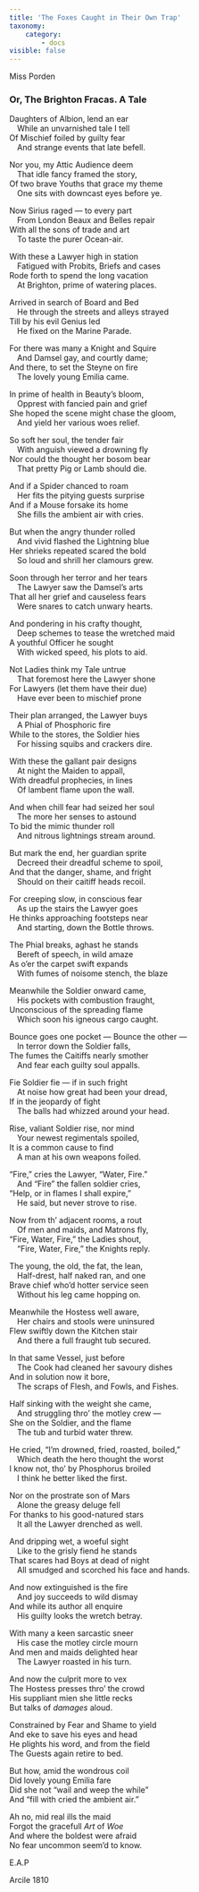 ```yaml
---
title: 'The Foxes Caught in Their Own Trap'
taxonomy:
    category:
        - docs
visible: false
---
```


<div class="author">Miss Porden</div>

### Or, The Brighton Fracas. A Tale  
  
Daughters of Albion, lend an ear  
&emsp;While an unvarnished tale I tell  
Of Mischief foiled by guilty fear  
&emsp;And strange events that late befell.  
  
Nor you, my Attic Audience deem  
&emsp;That idle fancy framed the story,  
Of two brave Youths that grace my theme  
&emsp;One sits with downcast eyes before ye.  
  
Now Sirius raged — to every part  
&emsp;From London Beaux and Belles repair  
With all the sons of trade and art  
&emsp;To taste the purer Ocean-air.  
  
With these a Lawyer high in station  
&emsp;Fatigued with Probits, Briefs and cases  
Rode forth to spend the long vacation  
&emsp;At Brighton, prime of watering places.  
  
Arrived in search of Board and Bed  
&emsp;He through the streets and alleys strayed  
Till by his evil Genius led  
&emsp;He fixed on the Marine Parade.  
  
For there was many a Knight and Squire  
&emsp;And Damsel gay, and courtly dame;  
And there, to set the Steyne on fire  
&emsp;The lovely young Emilia came.  
  
In prime of health in Beauty’s bloom,  
&emsp;Opprest with fancied pain and grief  
She hoped the scene might chase the gloom,  
&emsp;And yield her various woes relief.  
  
So soft her soul, the tender fair  
&emsp;With anguish viewed a drowning fly  
Nor could the thought her bosom bear  
&emsp;That pretty Pig or Lamb should die.  
  
And if a Spider chanced to roam  
&emsp;Her fits the pitying guests surprise  
And if a Mouse forsake its home  
&emsp;She fills the ambient air with cries.  
  
But when the angry thunder rolled  
&emsp;And vivid flashed the Lightning blue  
Her shrieks repeated scared the bold  
&emsp;So loud and shrill her clamours grew.  
  
Soon through her terror and her tears  
&emsp;The Lawyer saw the Damsel’s arts  
That all her grief and causeless fears  
&emsp;Were snares to catch unwary hearts.  
  
And pondering in his crafty thought,  
&emsp;Deep schemes to tease the wretched maid  
A youthful Officer he sought  
&emsp;With wicked speed, his plots to aid.  
  
Not Ladies think my Tale untrue  
&emsp;That foremost here the Lawyer shone  
For Lawyers (let them have their due)  
&emsp;Have ever been to mischief prone  
  
Their plan arranged, the Lawyer buys  
&emsp;A Phial of Phosphoric fire  
While to the stores, the Soldier hies  
&emsp;For hissing squibs and crackers dire.  
  
With these the gallant pair designs  
&emsp;At night the Maiden to appall,  
With dreadful prophecies, in lines  
&emsp;Of lambent flame upon the wall.  
  
And when chill fear had seized her soul  
&emsp;The more her senses to astound  
To bid the mimic thunder roll  
&emsp;And nitrous lightnings stream around.  
  
But mark the end, her guardian sprite  
&emsp;Decreed their dreadful scheme to spoil,  
And that the danger, shame, and fright  
&emsp;Should on their caitiff heads recoil.  
  
For creeping slow, in conscious fear  
&emsp;As up the stairs the Lawyer goes  
He thinks approaching footsteps near  
&emsp;And starting, down the Bottle throws.  
  
The Phial breaks, aghast he stands  
&emsp;Bereft of speech, in wild amaze  
As o’er the carpet swift expands  
&emsp;With fumes of noisome stench, the blaze  
  
Meanwhile the Soldier onward came,  
&emsp;His pockets with combustion fraught,  
Unconscious of the spreading flame  
&emsp;Which soon his igneous cargo caught.  
  
Bounce goes one pocket — Bounce the other —  
&emsp;In terror down the Soldier falls,  
The fumes the Caitiffs nearly smother  
&emsp;And fear each guilty soul appalls.  
  
Fie Soldier fie — if in such fright  
&emsp;At noise how great had been your dread,  
If in the jeopardy of fight  
&emsp;The balls had whizzed around your head.  
  
Rise, valiant Soldier rise, nor mind  
&emsp;Your newest regimentals spoiled,  
It is a common cause to find  
&emsp;A man at his own weapons foiled.  
  
“Fire,” cries the Lawyer, “Water, Fire.”  
&emsp;And “Fire” the fallen soldier cries,  
“Help, or in flames I shall expire,”  
&emsp;He said, but never strove to rise.  
  
Now from th’ adjacent rooms, a rout  
&emsp;Of men and maids, and Matrons fly,  
“Fire, Water, Fire,” the Ladies shout,  
&emsp;“Fire, Water, Fire,” the Knights reply.  
  
The young, the old, the fat, the lean,  
&emsp;Half-drest, half naked ran, and one  
Brave chief who’d hotter service seen  
&emsp;Without his leg came hopping on.  
  
Meanwhile the Hostess well aware,  
&emsp;Her chairs and stools were uninsured  
Flew swiftly down the Kitchen stair  
&emsp;And there a full fraught tub secured.  
  
In that same Vessel, just before  
&emsp;The Cook had cleaned her savoury dishes  
And in solution now it bore,  
&emsp;The scraps of Flesh, and Fowls, and Fishes.  
  
Half sinking with the weight she came,  
&emsp;And struggling thro’ the motley crew —  
She on the Soldier, and the flame  
&emsp;The tub and turbid water threw.  
  
He cried, “I’m drowned, fried, roasted, boiled,”  
&emsp;Which death the hero thought the worst  
I know not, tho’ by Phosphorus broiled  
&emsp;I think he better liked the first.  
  
Nor on the prostrate son of Mars  
&emsp;Alone the greasy deluge fell  
For thanks to his good-natured stars  
&emsp;It all the Lawyer drenched as well.  
  
And dripping wet, a woeful sight  
&emsp;Like to the grisly fiend he stands  
That scares had Boys at dead of night  
&emsp;All smudged and scorched his face and hands.  
  
And now extinguished is the fire  
&emsp;And joy succeeds to wild dismay  
And while its author all enquire  
&emsp;His guilty looks the wretch betray.  
  
With many a keen sarcastic sneer  
&emsp;His case the motley circle mourn  
And men and maids delighted hear  
&emsp;The Lawyer roasted in his turn.  
   
And now the culprit more to vex  
The Hostess presses thro’ the crowd  
His suppliant mien she little recks  
But talks of *damages* aloud.  
  
Constrained by Fear and Shame to yield  
And eke to save his eyes and head  
He plights his word, and from the field  
The Guests again retire to bed.  
  
But how, amid the wondrous coil  
Did lovely young Emilia fare  
Did she not “wail and weep the while”  
And “fill with cried the ambient air.”  
  
Ah no, mid real ills the maid  
Forgot the gracefull *Art* of *Woe*  
And where the boldest were afraid  
No fear uncommon seem’d to know.  
  
E.A.P  
  
Arcile 1810
